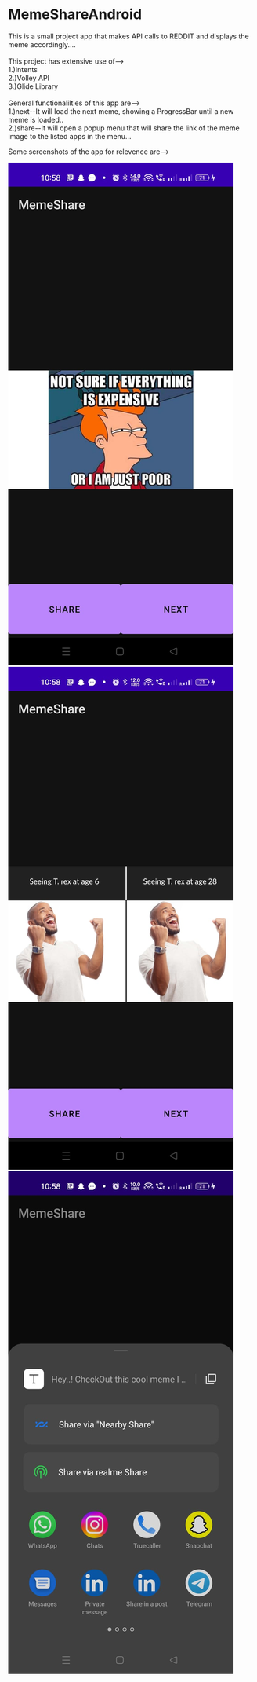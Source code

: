 # MemeShareAndroid

This is a small project app that makes API calls to REDDIT and displays the meme accordingly....<br/><br/>
This project has extensive use of--><br/>
1.)Intents<br/>
2.)Volley API<br/>
3.)Glide Library<br/>
<br/>
General functionalilties of this app are--><br/>
1.)next--It will load the next meme, showing a ProgressBar until a new meme is loaded..<br/>
2.)share--It will open a popup menu that will share the link of the meme image to the listed apps in the menu...<br/>

Some screenshots of the app for relevence are--><br/>

![first](https://github.com/st2251/MemeShareAndroid/blob/master/app/src/main/res/drawable/meme1.jpeg)<br/>
![first](https://github.com/st2251/MemeShareAndroid/blob/master/app/src/main/res/drawable/meme2.jpeg)<br/>
![first](https://github.com/st2251/MemeShareAndroid/blob/master/app/src/main/res/drawable/meme3.jpeg)<br/>


